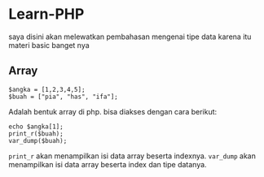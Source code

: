 # Learn-PHP
saya disini akan melewatkan pembahasan mengenai tipe data karena itu materi basic banget nya

## Array
```
$angka = [1,2,3,4,5];
$buah = ["pia", "has", "ifa"];
```
Adalah bentuk array di php. bisa diakses dengan cara berikut:
```
echo $angka[1];
print_r($buah);
var_dump($buah);
```
```print_r``` akan menampilkan isi data array beserta indexnya. ```var_dump``` akan menampilkan isi data array beserta index dan tipe datanya.

